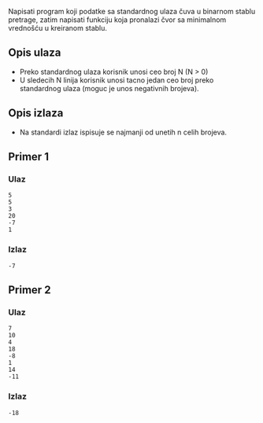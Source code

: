 Napisati program koji podatke sa standardnog ulaza čuva u binarnom stablu pretrage, zatim napisati funkciju koja pronalazi čvor sa minimalnom vrednošću u kreiranom stablu.

## Opis ulaza

  - Preko standardnog ulaza korisnik unosi ceo broj N (N > 0)
  - U sledecih N linija korisnik unosi tacno jedan ceo broj preko standardnog ulaza (moguc je unos negativnih brojeva).

## Opis izlaza
  
  - Na standardi izlaz ispisuje se najmanji od unetih n celih brojeva.

## Primer 1

### Ulaz

~~~
5
5
3
20
-7
1
~~~

### Izlaz

~~~
-7
~~~

## Primer 2

### Ulaz

~~~
7
10
4
18
-8
1
14
-11
~~~

### Izlaz

~~~
-18
~~~
